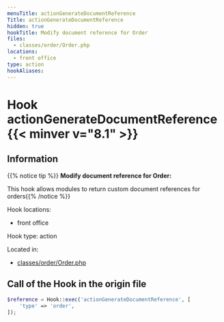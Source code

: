 ```yaml
---
menuTitle: actionGenerateDocumentReference
Title: actionGenerateDocumentReference
hidden: true
hookTitle: Modify document reference for Order
files:
  - classes/order/Order.php
locations:
  - front office
type: action
hookAliases:
---
```


# Hook actionGenerateDocumentReference {{< minver v="8.1" >}}

## Information

{{% notice tip %}}
**Modify document reference for Order:** 

This hook allows modules to return custom document references for orders{{% /notice %}}

Hook locations: 
  - front office

Hook type: action

Located in: 
  - [classes/order/Order.php](https://github.com/PrestaShop/PrestaShop/blob/8.1.x/classes/order/Order.php)

## Call of the Hook in the origin file

```php
$reference = Hook::exec('actionGenerateDocumentReference', [
    'type' => 'order',
]);
```